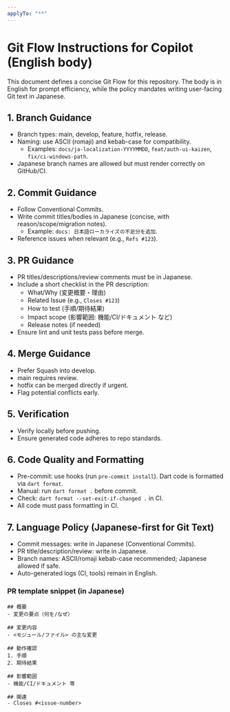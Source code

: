 ```yaml
---
applyTo: "**"
---
```


# Git Flow Instructions for Copilot (English body)

This document defines a concise Git Flow for this repository. The body is in English for prompt efficiency, while the policy mandates writing user-facing Git text in Japanese.

## 1. Branch Guidance
- Branch types: main, develop, feature, hotfix, release.
- Naming: use ASCII (romaji) and kebab-case for compatibility.
  - Examples: `docs/ja-localization-YYYYMMDD`, `feat/auth-ui-kaizen`, `fix/ci-windows-path`.
- Japanese branch names are allowed but must render correctly on GitHub/CI.

## 2. Commit Guidance
- Follow Conventional Commits.
- Write commit titles/bodies in Japanese (concise, with reason/scope/migration notes).
  - Example: `docs: 日本語ローカライズの不足分を追加`.
- Reference issues when relevant (e.g., `Refs #123`).

## 3. PR Guidance
- PR titles/descriptions/review comments must be in Japanese.
- Include a short checklist in the PR description:
  - What/Why (変更概要・理由)
  - Related Issue (e.g., `Closes #123`)
  - How to test (手順/期待結果)
  - Impact scope (影響範囲: 機能/CI/ドキュメント など)
  - Release notes (if needed)
- Ensure lint and unit tests pass before merge.

## 4. Merge Guidance
- Prefer Squash into develop.
- main requires review.
- hotfix can be merged directly if urgent.
- Flag potential conflicts early.

## 5. Verification
- Verify locally before pushing.
- Ensure generated code adheres to repo standards.

## 6. Code Quality and Formatting
- Pre-commit: use hooks (run `pre-commit install`). Dart code is formatted via `dart format`.
- Manual: run `dart format .` before commit.
- Check: `dart format --set-exit-if-changed .` in CI.
- All code must pass formatting in CI.

## 7. Language Policy (Japanese-first for Git Text)
- Commit messages: write in Japanese (Conventional Commits).
- PR title/description/review: write in Japanese.
- Branch names: ASCII/romaji kebab-case recommended; Japanese allowed if safe.
- Auto-generated logs (CI, tools) remain in English.

### PR template snippet (in Japanese)
```
## 概要
- 変更の要点（何を/なぜ）

## 変更内容
- <モジュール/ファイル> の主な変更

## 動作確認
1. 手順
2. 期待結果

## 影響範囲
- 機能/CI/ドキュメント 等

## 関連
- Closes #<issue-number>
```
